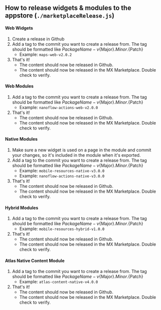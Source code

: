 ## How to release widgets & modules to the appstore (`./marketplaceRelease.js`)

#### Web Widgets
1. Create a release in Github
1. Add a tag to the commit you want to create a release from. The tag should be formatted like ${PackageName}-v${Major}.${Minor}.${Patch}
    - Example: `maps-web-v2.0.2`
1. That's it! 
    - The content should now be released in Github.
    - The content should now be released in the MX Marketplace. Double check to verify.


#### Web Modules
1. Add a tag to the commit you want to create a release from. The tag should be formatted like ${PackageName}-v${Major}.${Minor}.${Patch}
    - Example: `nanoflow-actions-web-v2.0.0`
1. That's it! 
    - The content should now be released in Github.
    - The content should now be released in the MX Marketplace. Double check to verify.

#### Native Modules
1. Make sure a new widget is used on a page in the module and commit your changes, so it's included in the module when it's exported.
1. Add a tag to the commit you want to create a release from. The tag should be formatted like ${PackageName}-v${Major}.${Minor}.${Patch}
    - Example: `mobile-resources-native-v3.0.0`
    - Example: `nanoflow-actions-native-v3.0.0`
1. That's it! 
    - The content should now be released in Github.
    - The content should now be released in the MX Marketplace. Double check to verify.

#### Hybrid Modules
1. Add a tag to the commit you want to create a release from. The tag should be formatted like ${PackageName}-v${Major}.${Minor}.${Patch}
    - Example: `mobile-resources-hybrid-v1.0.0`
1. That's it! 
    - The content should now be released in Github.
    - The content should now be released in the MX Marketplace. Double check to verify.

#### Atlas Native Content Module
1. Add a tag to the commit you want to create a release from. The tag should be formatted like ${PackageName}-v${Major}.${Minor}.${Patch}
    - Example: `atlas-content-native-v4.0.0`
1. That's it! 
    - The content should now be released in Github.
    - The content should now be released in the MX Marketplace. Double check to verify.